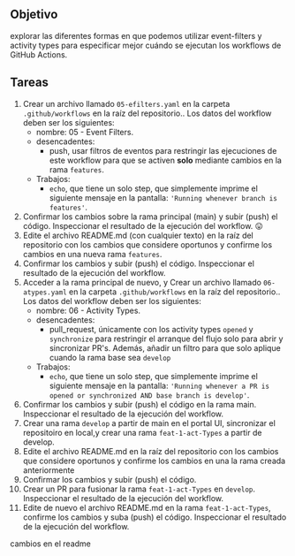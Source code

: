 ## Objetivo
explorar las diferentes formas en que podemos utilizar event-filters y activity types  para especificar mejor cuándo se ejecutan los workflows de GitHub Actions.


## Tareas


1. Crear un archivo llamado `05-efilters.yaml` en la carpeta `.github/workflows` en la raíz del repositorio.. Los datos del workflow deben ser los siguientes:
    - nombre: 05 - Event Filters.
    - desencadentes:
      - push, usar filtros de eventos para restringir las ejecuciones de este workflow para que se activen **solo** mediante cambios en la rama `features`.
    - Trabajos:
        - `echo`, que tiene un solo step, que simplemente imprime el siguiente mensaje en la pantalla: `'Running whenever branch is features'`.
2. Confirmar los cambios sobre la rama principal (main) y subir (push) el código. Inspeccionar el resultado de la ejecución del workflow. :stuck_out_tongue:
3. Edite el archivo README.md (con cualquier texto) en la raíz del repositorio con los cambios que considere oportunos y confirme los cambios en una nueva rama `features`.
4. Confirmar los cambios y subir (push) el código. Inspeccionar el resultado de la ejecución del workflow.
5. Acceder a la rama principal de nuevo, y Crear un archivo llamado `06-atypes.yaml` en la carpeta `.github/workflows` en la raíz del repositorio.. Los datos del workflow deben ser los siguientes:
    - nombre: 06 - Activity Types.    
    - desencadentes: 
      - pull_request, únicamente con los activity types `opened` y `synchronize` para restringir el arranque del flujo solo para abrir y sincronizar PR's. Además, añadir un filtro para que solo aplique cuando la rama base sea `develop`
    - Trabajos:
        - `echo`, que tiene un solo step, que simplemente imprime el siguiente mensaje en la pantalla: `'Running whenever a PR is opened or synchronized AND base branch is develop'`.
6. Confirmar los cambios y subir (push) el código en la rama main. Inspeccionar el resultado de la ejecución del workflow.
7. Crear una rama `develop` a partir de main en el portal UI,  sincronizar el repositoiro en local,y crear una rama `feat-1-act-Types` a partir de develop.
8. Edite el archivo README.md en la raíz del repositorio con los cambios que considere oportunos y confirme los cambios en una la rama creada anteriormente
9. Confirmar los cambios y subir (push) el código. 
10. Crear un PR para fusionar la rama `feat-1-act-Types` en `develop`. Inspeccionar el resultado de la ejecución del workflow.
11. Edite de nuevo el archivo README.md en la rama `feat-1-act-Types`, confirme los cambios y suba (push) el código.  Inspeccionar el resultado de la ejecución del workflow.

cambios en el readme
